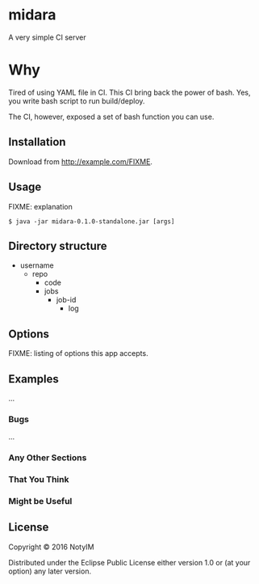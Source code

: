 # midara

A very simple CI server

# Why

Tired of using YAML file in CI. This CI bring back the power of bash. Yes, you write bash script to run build/deploy.

The CI, however, exposed a set of bash function you can use.

## Installation

Download from http://example.com/FIXME.

## Usage

FIXME: explanation

    $ java -jar midara-0.1.0-standalone.jar [args]

## Directory structure

- username
    * repo
      * code
      * jobs
        * job-id
          - log


## Options

FIXME: listing of options this app accepts.

## Examples

...

### Bugs

...

### Any Other Sections
### That You Think
### Might be Useful

## License

Copyright © 2016 NotyIM

Distributed under the Eclipse Public License either version 1.0 or (at
your option) any later version.
